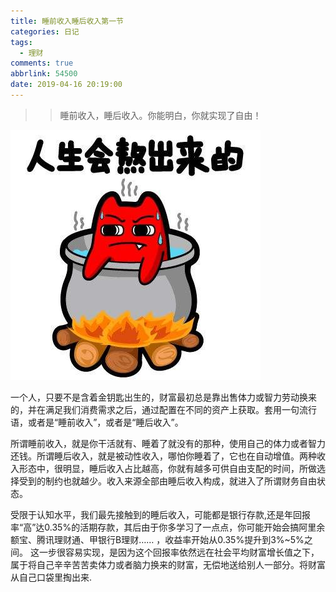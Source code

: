 ```yaml
---
title: 睡前收入睡后收入第一节
categories: 日记
tags:
  - 理财
comments: true
abbrlink: 54500
date: 2019-04-16 20:19:00
---
```


>> 睡前收入，睡后收入。你能明白，你就实现了自由！

![image](/images/note01-01.jpg)

一个人，只要不是含着金钥匙出生的，财富最初总是靠出售体力或智力劳动换来的，并在满足我们消费需求之后，通过配置在不同的资产上获取。套用一句流行语，或者是“睡前收入”，或者是“睡后收入”。

所谓睡前收入，就是你干活就有、睡着了就没有的那种，使用自己的体力或者智力还钱。所谓睡后收入，就是被动性收入，哪怕你睡着了，它也在自动增值。两种收入形态中，很明显，睡后收入占比越高，你就有越多可供自由支配的时间，所做选择受到的制约也就越少。收入来源全部由睡后收入构成，就进入了所谓财务自由状态。

受限于认知水平，我们最先接触到的睡后收入，可能都是银行存款,还是年回报率“高”达0.35%的活期存款，其后由于你多学习了一点点，你可能开始会搞阿里余额宝、腾讯理财通、甲银行B理财…… ，收益率开始从0.35%提升到3%~5%之间。
这一步很容易实现，是因为这个回报率依然远在社会平均财富增长值之下，属于将自己辛辛苦苦卖体力或者脑力换来的财富，无偿地送给别人一部分。将财富从自己口袋里掏出来.
